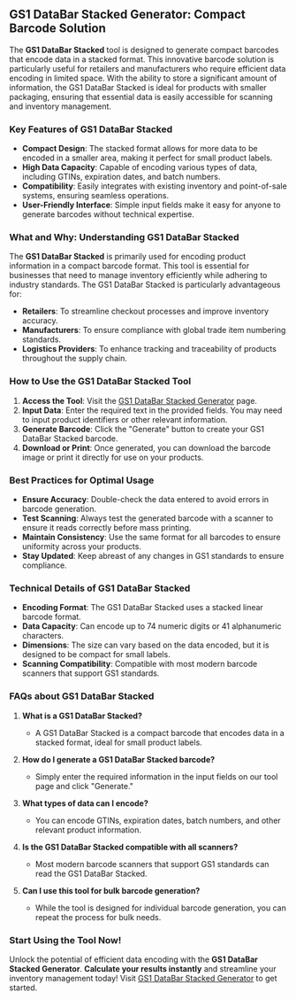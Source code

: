 ## GS1 DataBar Stacked Generator: Compact Barcode Solution

The **GS1 DataBar Stacked** tool is designed to generate compact barcodes that encode data in a stacked format. This innovative barcode solution is particularly useful for retailers and manufacturers who require efficient data encoding in limited space. With the ability to store a significant amount of information, the GS1 DataBar Stacked is ideal for products with smaller packaging, ensuring that essential data is easily accessible for scanning and inventory management.

### Key Features of GS1 DataBar Stacked

- **Compact Design**: The stacked format allows for more data to be encoded in a smaller area, making it perfect for small product labels.
- **High Data Capacity**: Capable of encoding various types of data, including GTINs, expiration dates, and batch numbers.
- **Compatibility**: Easily integrates with existing inventory and point-of-sale systems, ensuring seamless operations.
- **User-Friendly Interface**: Simple input fields make it easy for anyone to generate barcodes without technical expertise.

### What and Why: Understanding GS1 DataBar Stacked

The **GS1 DataBar Stacked** is primarily used for encoding product information in a compact barcode format. This tool is essential for businesses that need to manage inventory efficiently while adhering to industry standards. The GS1 DataBar Stacked is particularly advantageous for:

- **Retailers**: To streamline checkout processes and improve inventory accuracy.
- **Manufacturers**: To ensure compliance with global trade item numbering standards.
- **Logistics Providers**: To enhance tracking and traceability of products throughout the supply chain.

### How to Use the GS1 DataBar Stacked Tool

1. **Access the Tool**: Visit the [GS1 DataBar Stacked Generator](https://www.inayam.co/barcode/databarstacked) page.
2. **Input Data**: Enter the required text in the provided fields. You may need to input product identifiers or other relevant information.
3. **Generate Barcode**: Click the "Generate" button to create your GS1 DataBar Stacked barcode.
4. **Download or Print**: Once generated, you can download the barcode image or print it directly for use on your products.

### Best Practices for Optimal Usage

- **Ensure Accuracy**: Double-check the data entered to avoid errors in barcode generation.
- **Test Scanning**: Always test the generated barcode with a scanner to ensure it reads correctly before mass printing.
- **Maintain Consistency**: Use the same format for all barcodes to ensure uniformity across your products.
- **Stay Updated**: Keep abreast of any changes in GS1 standards to ensure compliance.

### Technical Details of GS1 DataBar Stacked

- **Encoding Format**: The GS1 DataBar Stacked uses a stacked linear barcode format.
- **Data Capacity**: Can encode up to 74 numeric digits or 41 alphanumeric characters.
- **Dimensions**: The size can vary based on the data encoded, but it is designed to be compact for small labels.
- **Scanning Compatibility**: Compatible with most modern barcode scanners that support GS1 standards.

### FAQs about GS1 DataBar Stacked

1. **What is a GS1 DataBar Stacked?**
   - A GS1 DataBar Stacked is a compact barcode that encodes data in a stacked format, ideal for small product labels.

2. **How do I generate a GS1 DataBar Stacked barcode?**
   - Simply enter the required information in the input fields on our tool page and click "Generate."

3. **What types of data can I encode?**
   - You can encode GTINs, expiration dates, batch numbers, and other relevant product information.

4. **Is the GS1 DataBar Stacked compatible with all scanners?**
   - Most modern barcode scanners that support GS1 standards can read the GS1 DataBar Stacked.

5. **Can I use this tool for bulk barcode generation?**
   - While the tool is designed for individual barcode generation, you can repeat the process for bulk needs.

### Start Using the Tool Now!

Unlock the potential of efficient data encoding with the **GS1 DataBar Stacked Generator**. **Calculate your results instantly** and streamline your inventory management today! Visit [GS1 DataBar Stacked Generator](https://www.inayam.co/barcode/databarstacked) to get started.